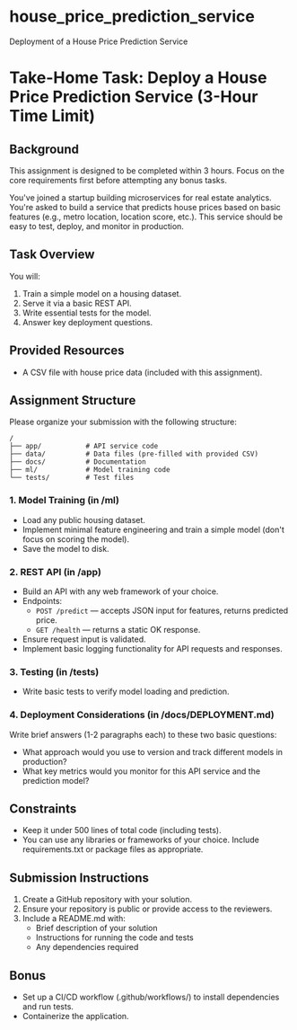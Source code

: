 # house_price_prediction_service
Deployment of a House Price Prediction Service


# Take-Home Task: Deploy a House Price Prediction Service (3-Hour Time Limit)

## Background
This assignment is designed to be completed within 3 hours. Focus on the core requirements first before attempting any bonus tasks.

You've joined a startup building microservices for real estate analytics. You're asked to build a service that predicts house prices based on basic features (e.g., metro location, location score, etc.). This service should be easy to test, deploy, and monitor in production.

## Task Overview
You will:
1. Train a simple model on a housing dataset.
2. Serve it via a basic REST API.
3. Write essential tests for the model.
4. Answer key deployment questions.

## Provided Resources
- A CSV file with house price data (included with this assignment).

## Assignment Structure
Please organize your submission with the following structure:
```
/
├── app/           # API service code
├── data/          # Data files (pre-filled with provided CSV)
├── docs/          # Documentation
├── ml/            # Model training code
└── tests/         # Test files
```

### 1. Model Training (in /ml)
- Load any public housing dataset.
- Implement minimal feature engineering and train a simple model (don't focus on scoring the model).
- Save the model to disk.

### 2. REST API (in /app)
- Build an API with any web framework of your choice.
- Endpoints:
  - `POST /predict` — accepts JSON input for features, returns predicted price.
  - `GET /health` — returns a static OK response.
- Ensure request input is validated.
- Implement basic logging functionality for API requests and responses.

### 3. Testing (in /tests)
- Write basic tests to verify model loading and prediction.

### 4. Deployment Considerations (in /docs/DEPLOYMENT.md)
Write brief answers (1-2 paragraphs each) to these two basic questions:
- What approach would you use to version and track different models in production?
- What key metrics would you monitor for this API service and the prediction model?

## Constraints
- Keep it under 500 lines of total code (including tests).
- You can use any libraries or frameworks of your choice. Include requirements.txt or package files as appropriate.

## Submission Instructions
1. Create a GitHub repository with your solution.
2. Ensure your repository is public or provide access to the reviewers.
3. Include a README.md with:
   - Brief description of your solution
   - Instructions for running the code and tests
   - Any dependencies required

## Bonus
- Set up a CI/CD workflow (.github/workflows/) to install dependencies and run tests.
- Containerize the application.


